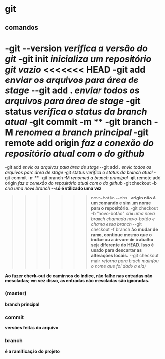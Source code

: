 

# git

## comandos

-git --version *verifica a versão do git*
-git init *inicializa um repositório git vazio*
<<<<<<< HEAD
-git add *enviar os arquivos para área de stage*
--git add . *enviar todos os arquivos para área de stage*
-git status *verifica o status da branch atual*
-git commit -m **
-git branch -M *renomea a branch principal*
-git remote add origin *faz a conexão do repositório atual com o do github*
=======
-git add *envia os arquivos para área de stage*
--git add . *envia todos os arquivos para área de stage*
-git status *verifica o status da branch atual*
-git commit -m **
-git branch -M *renomeá a branch principal*
-git remote add origin *faz a conexão do repositório atual com o do github*
-git checkout -b *cria uma nova branch*
--**só é utilizado uma vez**
>>>>>>> novo-botão
--obs.. **origin não é um comando e sim um nome para o repositório.**
-git checkout -b "novo-botão" *cria uma nova branch chamada novo-botão e chama essa branch*
--git checkout -f branch
**Ao mudar de ramo, continue mesmo que o índice ou a árvore de trabalho seja diferente do HEAD. Isso é usado para descartar as alterações locais.**
--git checkout main *retorna para brach main(ou o nome que foi dado a ela)*

**Ao fazer check-out de caminhos do índice, não falhe nas entradas não mescladas; em vez disso, as entradas não mescladas são ignoradas.**


### (master)

**branch principal**

### commit

**versões feitas do arquivo**

### branch
**é a ramificação do projeto**